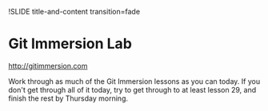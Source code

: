 !SLIDE title-and-content transition=fade

Git Immersion Lab
=================

http://gitimmersion.com

Work through as much of the Git Immersion lessons as you can today. If you don't get through all of it today, try to get through to at least lesson 29, and finish the rest by Thursday morning.